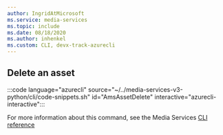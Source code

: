 ```yaml
---
author: IngridAtMicrosoft
ms.service: media-services 
ms.topic: include
ms.date: 08/18/2020
ms.author: inhenkel
ms.custom: CLI, devx-track-azurecli
---
```


<!--Delete a media services asset CLI-->

## Delete an asset

:::code language="azurecli" source="~/../media-services-v3-python/cli/code-snippets.sh" id="AmsAssetDelete" interactive="azurecli-interactive":::

For more information about this command, see the Media Services [CLI reference](/cli/azure/ams/asset?view=azure-cli-latest#az-ams-asset-delete)

